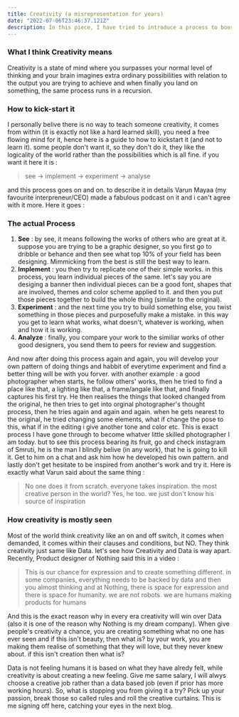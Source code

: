 ```yaml
---
title: Creativity (a misrepresentation for years)
date: "2022-07-06T23:46:37.121Z"
description: In this piece, I have tried to introduce a process to boost your creativity with practical examples. Check it out with a pre-read hint that it is not what you are thinking.
---
```

### What I think Creativity means
Creativity is a state of mind where you surpasses your normal level of thinking and your brain imagines extra ordinary possibilities with relation to the output you are trying to achieve and when finally you land on something, the same process runs in a recursion.

### How to kick-start it
I personally belive there is no way to teach someone creativity, it comes from within (it is exactly not like a hard learned skill), you need a free flowing mind for it, hence here is a guide to how to kickstart it (and not to learn it). some people don't want it, so they don't do it, they like the logicality of the world rather than the possibilities which is all fine. if you want it here it is : 

> see -> implement -> experiment -> analyse

and this process goes on and on. to describe it in details Varun Mayaa (my favourite interpreneur/CEO) made a fabulous podcast on it and i can't agree with it more. Here it goes :
### The actual Process
1. **See** : by see, it means following the works of others who are great at it. suppose you are trying to be a graphic designer, so you first go to dribble or behance and then see what top 10% of your field has been designing. Mimmicking from the best is still the best way to learn.
2. **Implement** : you then try to replicate one of their simple works. in this process, you learn individual pieces of the same. let's say you are desiging a banner then individual pieces can be a good font, shapes that are involved, themes and color scheme applied to it. and then you put those pieces together to build the whole thing (similar to the original).
3. **Experiment** : and the next time you try to build something else, you twist something in those pieces and purposefully make a mistake. in this way you get to learn what works, what doesn't, whatever is working, when and how it is working.
4. **Analyze** : finally, you compare your work to the similiar works of other good designers, you send them to peers for review and suggestion.

And now after doing this process again and again, you will develop your own pattern of doing things and habbit of everytime experiment and find a better thing will be with you forver. with another example : a good photographer when starts, he follow others' works, then he tried to find a place like that, a lighting like that, a frame/angale like that, and finally captures his first try. He then realises the things that looked changed from the original, he then tries to get into orginal photographer's thought process, then he tries again and again and again. when he gets nearest to the original, he tried changing some elements, what if change the pose to this, what if in the editing i give another tone and color etc. This is exact process I have gone through to become whatver little skilled photographer I am today. but to see this process bearing its fruit, go and check instagram of Smruti, he is the man I blindly belive (in any work), that he is going to kill it. Get to him on a chat and ask him how he developed his own pattern. and lastly don't get hesitate to be inspired from another's work and try it. Here is exactly what Varun said about the same thing :

> No one does it from scratch. everyone takes inspiration. the most creative person in the world? Yes, he too. we just don't know his source of inspiration
### How creativity is mostly seen
Most of the world think creativity like an on and off switch, it comes when demanded, it comes within their clauses and conditions, but NO. They think creativity just same like Data. let's see how Creativity and Data is way apart. Recently, Product designer of Nothing said this in a video :

> This is our chance for expression and to create something different. in some companies, everything needs to be backed by data and then you almost thinking and at Nothing, there is space for expression and there is space for humanity. we are not robots. we are humans making products for humans

And this is the exact reason why in every era creativity will win over Data (also it is one of the reason why Nothing is my dream company). When give people's creativity a chance, you are creating something what no one has ever seen and if this isn't beauty, then what is? by your work, you are making them realise of something that they will love, but they never knew about. if this isn't creation then what is?

Data is not feeling humans it is based on what they have alredy felt, while creativity is about creating a new feeling. Give me same salary, I will alwys choose a creative job rather than a data based job (even if prior has more working hours). So, what is stopping you from giving it a try? Pick up your passion, break those so called rules and roll the creative curtains. This is me signing off here, catching your eyes in the next blog.
